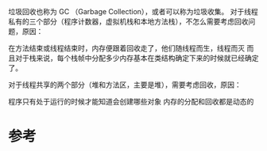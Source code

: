 


垃圾回收也称为 GC （Garbage Collection），或者可以称为垃圾收集。
对于线程私有的三个部分（程序计数器，虚拟机栈和本地方法栈），不怎么需要考虑回收问题，原因：

在方法结束或线程结束时，内存便跟着回收走了，他们随线程而生，线程而灭
而且对于栈来说，每个栈帧中分配多少内存基本在类结构确定下来的时候就已经确定了。

对于线程共享的两个部分（堆和方法区，主要是堆），需要考虑回收，原因：

程序只有处于运行的时候才能知道会创建哪些对象
内存的分配和回收都是动态的

  
# 参考

